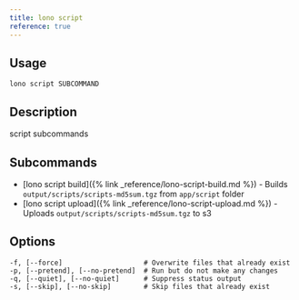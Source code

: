 ```yaml
---
title: lono script
reference: true
---
```


## Usage

    lono script SUBCOMMAND

## Description

script subcommands

## Subcommands

* [lono script build]({% link _reference/lono-script-build.md %}) - Builds `output/scripts/scripts-md5sum.tgz` from `app/script` folder
* [lono script upload]({% link _reference/lono-script-upload.md %}) - Uploads `output/scripts/scripts-md5sum.tgz` to s3

## Options

```
-f, [--force]                    # Overwrite files that already exist
-p, [--pretend], [--no-pretend]  # Run but do not make any changes
-q, [--quiet], [--no-quiet]      # Suppress status output
-s, [--skip], [--no-skip]        # Skip files that already exist
```

